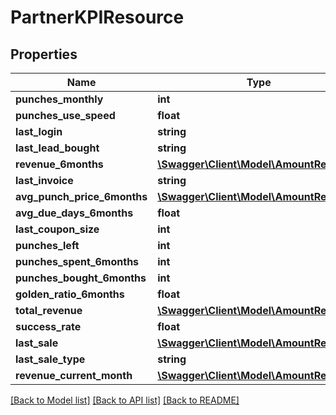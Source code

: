 # PartnerKPIResource

## Properties
Name | Type | Description | Notes
------------ | ------------- | ------------- | -------------
**punches_monthly** | **int** |  | [optional] 
**punches_use_speed** | **float** |  | [optional] 
**last_login** | **string** |  | [optional] 
**last_lead_bought** | **string** |  | [optional] 
**revenue_6months** | [**\Swagger\Client\Model\AmountResource**](AmountResource.md) |  | [optional] 
**last_invoice** | **string** |  | [optional] 
**avg_punch_price_6months** | [**\Swagger\Client\Model\AmountResource**](AmountResource.md) |  | [optional] 
**avg_due_days_6months** | **float** |  | [optional] 
**last_coupon_size** | **int** |  | [optional] 
**punches_left** | **int** |  | [optional] 
**punches_spent_6months** | **int** |  | [optional] 
**punches_bought_6months** | **int** |  | [optional] 
**golden_ratio_6months** | **float** |  | [optional] 
**total_revenue** | [**\Swagger\Client\Model\AmountResource**](AmountResource.md) |  | [optional] 
**success_rate** | **float** |  | [optional] 
**last_sale** | [**\Swagger\Client\Model\AmountResource**](AmountResource.md) |  | [optional] 
**last_sale_type** | **string** |  | [optional] 
**revenue_current_month** | [**\Swagger\Client\Model\AmountResource**](AmountResource.md) |  | [optional] 

[[Back to Model list]](../README.md#documentation-for-models) [[Back to API list]](../README.md#documentation-for-api-endpoints) [[Back to README]](../README.md)


